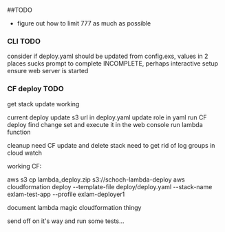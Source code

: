 ##TODO

* figure out how to limit 777 as much as possible


### CLI TODO 
consider if deploy.yaml should be updated from config.exs, values in 2 places sucks
prompt to complete INCOMPLETE, perhaps interactive setup
ensure web server is started


### CF deploy TODO

get stack update working
  
current deploy
  update s3 url in deploy.yaml
  update role in yaml
  run CF deploy
  find change set and execute it in the web console
  run lambda function

cleanup
  need CF update and delete stack
  need to get rid of log groups in cloud watch

working CF: 

aws s3 cp lambda_deploy.zip s3://schoch-lambda-deploy
aws cloudformation deploy --template-file deploy/deploy.yaml --stack-name exlam-test-app --profile exlam-deployer1

document lambda magic cloudformation thingy

send off on it's way and run some tests...
